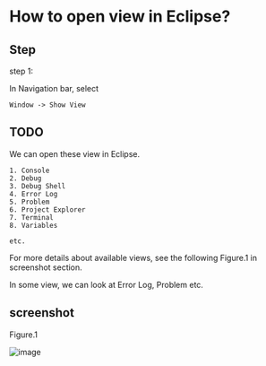 # How to open view in Eclipse?
## Step
step 1:

In Navigation bar, select 

    Window -> Show View 

## TODO

We can open these view in Eclipse. 

    1. Console
    2. Debug
    3. Debug Shell
    4. Error Log
    5. Problem
    6. Project Explorer
    7. Terminal
    8. Variables

    etc.

For more details about available views, see the following Figure.1 in screenshot section.

In some view, we can look at Error Log, Problem etc.

## screenshot

Figure.1

![image](https://github.com/40843245/IDE/assets/75050655/9a820526-d68b-49d0-a8fa-915a5885aebe)
